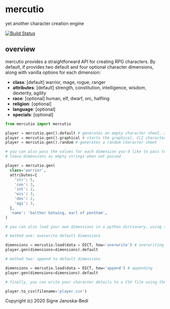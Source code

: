 # mercutio

yet another character creation engine

[![Build Status](https://travis-ci.org/signebedi/mercutio.svg?branch=master)](https://travis-ci.org/signebedi/mercutio)


## overview

mercutio provides a straightforward API for creating RPG characters. By default, if provides two default and four optional character dimensions, along with vanilla options for each dimension:

* **class**: [default] warrior, mage, rogue, ranger
* **attributes**: [default] strength, constitution, intelligence, wisdom, dexterity, agility
* **race**: [optional] human, elf, dwarf, orc, halfling
* **religion**: [optional] 
* **language**: [optional]
* **specials**: [optional] 

```python
from mercutio import mercutio

player = mercutio.gen().default # generates an empty character sheet, an alias for mercutio.gen() without passing args
player = mercutio.gen().graphical # starts the graphical, CLI character creation interface
player = mercutio.gen().random # generates a random character sheet

# you can also pass the values for each dimension you'd like to pass to the gen() method, which will
# leave dimensions as empty strings when not passed

player = mercutio.gen(
  class='warrior',
  attributes={
    'str': 5,
    'con': 3,
    'int': 2,
    'wis': 3,
    'dex': 2,
    'agi': 3,
  },
  'name': 'balthor batwing, earl of pentham',
)

# you can also load your own dimensions in a python dictionary, using two methods

# method one: overwrite default dimensions

dimensions = mercutio.load(data = DICT, how='overwrite') # overwriting
player.gen(dimensions=dimensions).default

# method two: append to default dimensions

dimensions = mercutio.load(data = DICT, how='append') # appending
player.gen(dimensions=dimensions).default

# finally, you can write your character details to a CSV file using the to_csv() method

player.to_csv(filename='player.csv')
```
Copyright (c) 2020 Signe Janoska-Bedi

